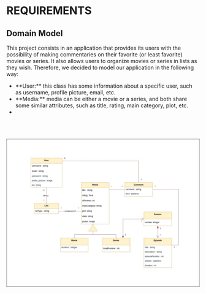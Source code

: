 # REQUIREMENTS

## Domain Model

<p>
    This project consists in an application that provides its users with the possibility of making commentaries on their favorite (or least favorite) movies or series. It also allows users to organize movies or series in lists as they wish. Therefore, we decided to model our application in the following way:
</p>
<ul>
    <li>**User:** this class has some information about a specific user, such as username, profile picture, email, etc.</li>
    <li>**Media:** media can be either a movie or a series, and both share some similar attributes, such as title, rating, main category, plot, etc.</li>
    <li></li>
</ul>

<br><br>
<div justify="center">
  <img src="../images/domain-model.jpg"/>
</div>

